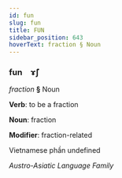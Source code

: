 ```yaml
---
id: fun
slug: fun
title: FUN
sidebar_position: 643
hoverText: fraction § Noun
---
```


### fun&emsp;<span kind="abugida">ɤ̃ʃ</span>

*fraction* **§** Noun

**Verb**: to be a fraction

**Noun**: fraction

**Modifier**: fraction-related

Vietnamese phần undefined

*Austro-Asiatic Language Family*